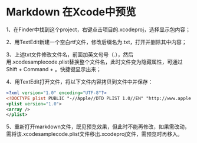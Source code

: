 #  Markdown 在Xcode中预览


1、在Finder中找到这个project，右键点击项目的.xcodeproj，选择显示包内容；

2、用TextEdit新建一个空白rtf文件，修改后缀名为.txt，打开并删除其中内容；

3、上述txt文件修改文件名，前面加英文句号（.），然后用.xcodesamplecode.plist替换整个文件名，此时文件变为隐藏属性，可通过Shift + Command + 。快捷键显示出来；

4、用TextEdit打开文件，将以下文件内容拷贝到文件中并保存：

```XML
<?xml version="1.0" encoding="UTF-8"?>
<!DOCTYPE plist PUBLIC "-//Apple//DTD PLIST 1.0//EN" "http://www.apple.com/DTDs/PropertyList-1.0.dtd">
<plist version="1.0">
<array />
</plist>
```

5、重新打开markdown文件，既见预览效果，但此时不能再修改，如果需改动，需将该.xcodesamplecode.plist文件移出.xcodeproj文件，需预览时再移入。

